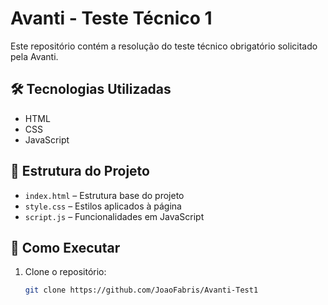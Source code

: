# Avanti - Teste Técnico 1

Este repositório contém a resolução do teste técnico obrigatório solicitado pela Avanti.

## 🛠 Tecnologias Utilizadas

- HTML
- CSS
- JavaScript

## 📁 Estrutura do Projeto

- `index.html` – Estrutura base do projeto
- `style.css` – Estilos aplicados à página
- `script.js` – Funcionalidades em JavaScript

## 🚀 Como Executar

1. Clone o repositório:
   ```bash
   git clone https://github.com/JoaoFabris/Avanti-Test1

